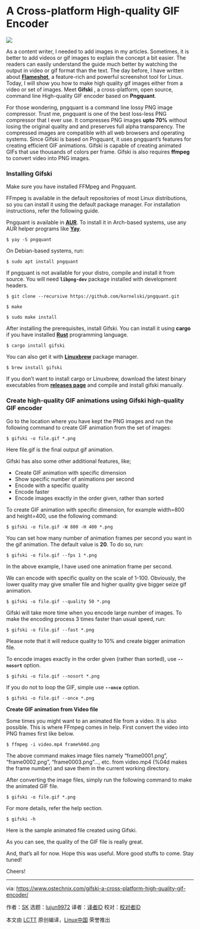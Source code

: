 A Cross-platform High-quality GIF Encoder
======

![](https://www.ostechnix.com/wp-content/uploads/2018/09/gifski-720x340.png)

As a content writer, I needed to add images in my articles. Sometimes, it is better to add videos or gif images to explain the concept a bit easier. The readers can easily understand the guide much better by watching the output in video or gif format than the text. The day before, I have written about [**Flameshot**][1], a feature-rich and powerful screenshot tool for Linux. Today, I will show you how to make high quality gif images either from a video or set of images. Meet **Gifski** , a cross-platform, open source, command line High-quality GIF encoder based on **Pngquant**.

For those wondering, pngquant is a command line lossy PNG image compressor. Trust me, pngquant is one of the best loss-less PNG compressor that I ever use. It compresses PNG images **upto 70%** without losing the original quality and and preserves full alpha transparency. The compressed images are compatible with all web browsers and operating systems. Since Gifski is based on Pngquant, it uses pngquant’s features for creating efficient GIF animations. Gifski is capable of creating animated GIFs that use thousands of colors per frame. Gifski is also requires **ffmpeg** to convert video into PNG images.

### **Installing Gifski**

Make sure you have installed FFMpeg and Pngquant.

FFmpeg is available in the default repositories of most Linux distributions, so you can install it using the default package manager. For installation instructions, refer the following guide.

Pngquant is available in [**AUR**][2]. To install it in Arch-based systems, use any AUR helper programs like [**Yay**][3].
```
$ yay -S pngquant

```

On Debian-based systems, run:
```
$ sudo apt install pngquant

```

If pngquant is not available for your distro, compile and install it from source. You will need **`libpng-dev`** package installed with development headers.
```
$ git clone --recursive https://github.com/kornelski/pngquant.git

$ make

$ sudo make install

```

After installing the prerequisites, install Gifski. You can install it using **cargo** if you have installed [**Rust**][4] programming language.
```
$ cargo install gifski

```

You can also get it with [**Linuxbrew**][5] package manager.
```
$ brew install gifski

```

If you don’t want to install cargo or Linuxbrew, download the latest binary executables from [**releases page**][6] and compile and install gifski manually.

### Create high-quality GIF animations using Gifski high-quality GIF encoder

Go to the location where you have kept the PNG images and run the following command to create GIF animation from the set of images:
```
$ gifski -o file.gif *.png

```

Here file.gif is the final output gif animation.

Gifski has also some other additional features, like;

  * Create GIF animation with specific dimension
  * Show specific number of animations per second
  * Encode with a specific quality
  * Encode faster
  * Encode images exactly in the order given, rather than sorted



To create GIF animation with specific dimension, for example width=800 and height=400, use the following command:
```
$ gifski -o file.gif -W 800 -H 400 *.png

```

You can set how many number of animation frames per second you want in the gif animation. The default value is **20**. To do so, run:
```
$ gifski -o file.gif --fps 1 *.png

```

In the above example, I have used one animation frame per second.

We can encode with specific quality on the scale of 1-100. Obviously, the lower quality may give smaller file and higher quality give bigger seize gif animation.
```
$ gifski -o file.gif --quality 50 *.png

```

Gifski will take more time when you encode large number of images. To make the encoding process 3 times faster than usual speed, run:
```
$ gifski -o file.gif --fast *.png

```

Please note that it will reduce quality to 10% and create bigger animation file.

To encode images exactly in the order given (rather than sorted), use **`--nosort`** option.
```
$ gifski -o file.gif --nosort *.png

```

If you do not to loop the GIF, simple use **`--once`** option.
```
$ gifski -o file.gif --once *.png

```

**Create GIF animation from Video file**

Some times you might want to an animated file from a video. It is also possible. This is where FFmpeg comes in help. First convert the video into PNG frames first like below.
```
$ ffmpeg -i video.mp4 frame%04d.png

```

The above command makes image files namely “frame0001.png”, “frame0002.png”, “frame0003.png”…, etc. from video.mp4 (%04d makes the frame number) and save them in the current working directory.

After converting the image files, simply run the following command to make the animated GIF file.
```
$ gifski -o file.gif *.png

```

For more details, refer the help section.
```
$ gifski -h

```

Here is the sample animated file created using Gifski.

As you can see, the quality of the GIF file is really great.

And, that’s all for now. Hope this was useful. More good stuffs to come. Stay tuned!

Cheers!


--------------------------------------------------------------------------------

via: https://www.ostechnix.com/gifski-a-cross-platform-high-quality-gif-encoder/

作者：[SK][a]
选题：[lujun9972](https://github.com/lujun9972)
译者：[译者ID](https://github.com/译者ID)
校对：[校对者ID](https://github.com/校对者ID)

本文由 [LCTT](https://github.com/LCTT/TranslateProject) 原创编译，[Linux中国](https://linux.cn/) 荣誉推出

[a]: https://www.ostechnix.com/author/sk/
[1]: https://www.ostechnix.com/flameshot-a-simple-yet-powerful-feature-rich-screenshot-tool/
[2]: https://aur.archlinux.org/packages/pngquant/
[3]: https://www.ostechnix.com/yay-found-yet-another-reliable-aur-helper/
[4]: https://www.ostechnix.com/install-rust-programming-language-in-linux/
[5]: https://www.ostechnix.com/linuxbrew-common-package-manager-linux-mac-os-x/
[6]: https://github.com/ImageOptim/gifski/releases

